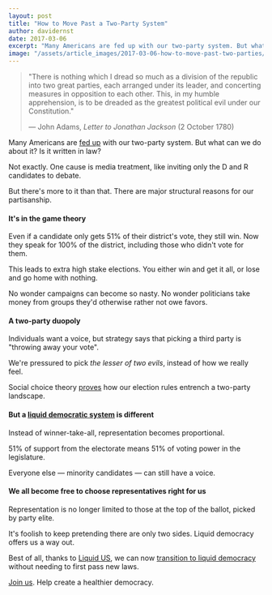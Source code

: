 ```yaml
---
layout: post
title: "How to Move Past a Two-Party System"
author: davidernst
date: 2017-03-06
excerpt: "Many Americans are fed up with our two-party system. But what can we do about it? Is it written in law?"
image: "/assets/article_images/2017-03-06-how-to-move-past-two-parties/twitter_large.png"
---
```


> "There is nothing which I dread so much as a division of the republic into two great parties, each arranged under its leader, and concerting measures in opposition to each other. This, in my humble apprehension, is to be dreaded as the greatest political evil under our Constitution."
>
> — John Adams, _Letter to Jonathan Jackson_ (2 October 1780)

Many Americans are [fed up](https://twitter.com/search?q=%22two%20party%22&src=typd) with our two-party system. But what can we do about it? Is it written in law?

Not exactly. One cause is media treatment, like inviting only the D and R candidates to debate.

But there's more to it than that. There are major structural reasons for our partisanship.

#### It's in the game theory

Even if a candidate only gets 51% of their district's vote, they still win. Now they speak for 100% of the district, including those who didn't vote for them.

This leads to extra high stake elections. You either win and get it all, or lose and go home with nothing.

No wonder campaigns can become so nasty. No wonder politicians take money from groups they'd otherwise rather not owe favors.

#### A two-party duopoly

Individuals want a voice, but strategy says that picking a third party is "throwing away your vote".

We're pressured to pick *the lesser of two evils*, instead of how we really feel.

Social choice theory [proves](http://zesty.ca/voting/sim/) how our election rules entrench a two-party landscape.

#### But a [liquid democratic system](/2016/09/21/what-is-liquid-democracy/) is different

Instead of winner-take-all, representation becomes proportional.

51% of support from the electorate means 51% of voting power in the legislature.

Everyone else — minority candidates — can still have a voice.

#### We all become free to choose representatives right for us

Representation is no longer limited to those at the top of the ballot, picked by party elite.

It's foolish to keep pretending there are only two sides. Liquid democracy offers us a way out.

Best of all, thanks to [Liquid US](https://liquid.us), we can now [transition to liquid democracy](/2017/11/06/announcing-united-vote/) without needing to first pass new laws.

[Join us](https://liquid.us/join). Help create a healthier democracy.
